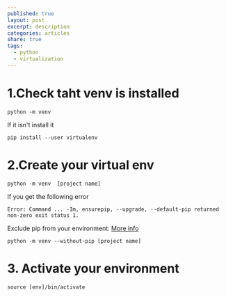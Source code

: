 ```yaml
---
published: true
layout: post
excerpt: description
categories: articles
share: true
tags:
  - python
  - virtualization
---
```

# 1.Check taht venv is installed
```shell 
python -m venv
```

If it isn't install it 
```shell
pip install --user virtualenv
```

# 2.Create your virtual env
```shell
python -m venv  [project name] 
```

If you get the following error 

```shell
Error: Command ... -Im, ensurepip, --upgrade, --default-pip returned non-zero exit status 1.
```

Exclude pip from your environment: [More info](https://stackoverflow.com/questions/26215790/venv-doesnt-create-activate-script-python3)

```shell
python -m venv --without-pip [project name] 
```

# 3. Activate your environment
```shell
source [env]/bin/activate
```

